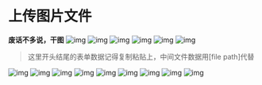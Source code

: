 
# 上传图片文件

**废话不多说，干图**  ![img](https://imgconvert.csdnimg.cn/aHR0cHM6Ly9iYnMuMTI1LmxhL3N0YXRpYy9pbWFnZS9ocmxpbmUvMS5naWY)   ![img](https://imgconvert.csdnimg.cn/aHR0cDovL2F0dC4xMjUubGEvZGF0YS9hdHRhY2htZW50L2ZvcnVtLzIwMTkwOS8wNy8xNjQ0MzR1Mmp0cmk4ZjhpaTd0eHJ0LnBuZw?x-oss-process=image/format,png)  ![img](https://imgconvert.csdnimg.cn/aHR0cHM6Ly9iYnMuMTI1LmxhL3N0YXRpYy9pbWFnZS9ocmxpbmUvMS5naWY)   ![img](https://imgconvert.csdnimg.cn/aHR0cDovL2F0dC4xMjUubGEvZGF0YS9hdHRhY2htZW50L2ZvcnVtLzIwMTkwOS8wNy8xNjQ0MzRvNmJweTRzeTQyNG16MWpzLnBuZw?x-oss-process=image/format,png)  ![img](https://imgconvert.csdnimg.cn/aHR0cHM6Ly9iYnMuMTI1LmxhL3N0YXRpYy9pbWFnZS9ocmxpbmUvMS5naWY)   ![img](https://imgconvert.csdnimg.cn/aHR0cDovL2F0dC4xMjUubGEvZGF0YS9hdHRhY2htZW50L2ZvcnVtLzIwMTkwOS8wNy8xNjQ0MzRua2NkaGRoeWhva3VsdDBzLnBuZw?x-oss-process=image/format,png)  
> 这里开头结尾的表单数据记得复制粘贴上，中间文件数据用[file path]代替
> 

![img](https://imgconvert.csdnimg.cn/aHR0cHM6Ly9iYnMuMTI1LmxhL3N0YXRpYy9pbWFnZS9ocmxpbmUvMS5naWY)
![img](https://imgconvert.csdnimg.cn/aHR0cDovL2F0dC4xMjUubGEvZGF0YS9hdHRhY2htZW50L2ZvcnVtLzIwMTkwOS8wNy8xNjQ0MzRtbmc3d2Eyam53ODk1bWVuLnBuZw?x-oss-process=image/format,png)  ![img](https://imgconvert.csdnimg.cn/aHR0cHM6Ly9iYnMuMTI1LmxhL3N0YXRpYy9pbWFnZS9ocmxpbmUvMS5naWY)   ![img](https://imgconvert.csdnimg.cn/aHR0cDovL2F0dC4xMjUubGEvZGF0YS9hdHRhY2htZW50L2ZvcnVtLzIwMTkwOS8wNy8xNjQ0MzVxenJzMHdjMG9rM2x4Ym5zLnBuZw?x-oss-process=image/format,png)  ![img](https://imgconvert.csdnimg.cn/aHR0cHM6Ly9iYnMuMTI1LmxhL3N0YXRpYy9pbWFnZS9ocmxpbmUvMS5naWY)   ![img](https://imgconvert.csdnimg.cn/aHR0cDovL2F0dC4xMjUubGEvZGF0YS9hdHRhY2htZW50L2ZvcnVtLzIwMTkwOS8wNy8xNjQ0MzVhZGR4eDEzeHBtM3EwN2czLnBuZw?x-oss-process=image/format,png)  ![img](https://imgconvert.csdnimg.cn/aHR0cHM6Ly9iYnMuMTI1LmxhL3N0YXRpYy9pbWFnZS9ocmxpbmUvMS5naWY)   ![img](https://imgconvert.csdnimg.cn/aHR0cDovL2F0dC4xMjUubGEvZGF0YS9hdHRhY2htZW50L2ZvcnVtLzIwMTkwOS8wNy8xNjQ0MzVwcHlqYjk5b2pvOWZpZjlqLnBuZw?x-oss-process=image/format,png)  ![img](https://imgconvert.csdnimg.cn/aHR0cHM6Ly9iYnMuMTI1LmxhL3N0YXRpYy9pbWFnZS9ocmxpbmUvMS5naWY) 